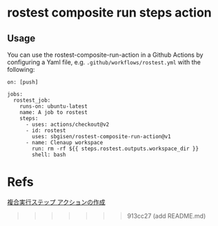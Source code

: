 # rostest composite run steps action
## 

## Usage
You can use the rostest-composite-run-action in a Github Actions by configuring 
a Yaml file, e.g. `.github/workflows/rostest.yml` with the following:

```
on: [push]

jobs:
  rostest_job:
    runs-on: ubuntu-latest
    name: A job to rostest
    steps:
      - uses: actions/checkout@v2
      - id: rostest
        uses: sbgisen/rostest-composite-run-action@v1
      - name: Clenaup workspace
        run: rm -rf ${{ steps.rostest.outputs.workspace_dir }}
        shell: bash
```

# Refs
[複合実行ステップ アクションの作成](https://docs.github.com/ja/actions/creating-actions/creating-a-composite-run-steps-action)
>>>>>>> 913cc27 (add README.md)
